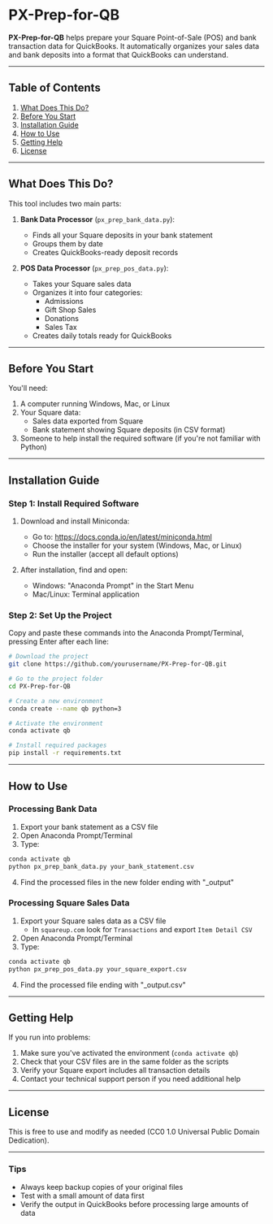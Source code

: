# PX-Prep-for-QB

**PX-Prep-for-QB** helps prepare your Square Point-of-Sale (POS) and bank transaction data for QuickBooks. It automatically organizes your sales data and bank deposits into a format that QuickBooks can understand.

---

## Table of Contents

1. [What Does This Do?](#what-does-this-do)
2. [Before You Start](#before-you-start)
3. [Installation Guide](#installation-guide)
4. [How to Use](#how-to-use)
5. [Getting Help](#getting-help)
6. [License](#license)

---

## What Does This Do?

This tool includes two main parts:

1. **Bank Data Processor** (`px_prep_bank_data.py`): 
   - Finds all your Square deposits in your bank statement
   - Groups them by date
   - Creates QuickBooks-ready deposit records

2. **POS Data Processor** (`px_prep_pos_data.py`):
   - Takes your Square sales data
   - Organizes it into four categories:
     * Admissions
     * Gift Shop Sales
     * Donations
     * Sales Tax
   - Creates daily totals ready for QuickBooks

---

## Before You Start

You'll need:  

1. A computer running Windows, Mac, or Linux  
2. Your Square data:  
 	* Sales data exported from Square  
	* Bank statement showing Square deposits (in CSV format)  
3. Someone to help install the required software (if you're not familiar with Python)

---

## Installation Guide

### Step 1: Install Required Software

1. Download and install Miniconda:
   - Go to: https://docs.conda.io/en/latest/miniconda.html
   - Choose the installer for your system (Windows, Mac, or Linux)
   - Run the installer (accept all default options)

2. After installation, find and open:
   - Windows: "Anaconda Prompt" in the Start Menu
   - Mac/Linux: Terminal application

### Step 2: Set Up the Project

Copy and paste these commands into the Anaconda Prompt/Terminal, pressing Enter after each line:

```bash
# Download the project
git clone https://github.com/yourusername/PX-Prep-for-QB.git

# Go to the project folder
cd PX-Prep-for-QB

# Create a new environment
conda create --name qb python=3

# Activate the environment
conda activate qb

# Install required packages
pip install -r requirements.txt
```

---

## How to Use

### Processing Bank Data

1. Export your bank statement as a CSV file
2. Open Anaconda Prompt/Terminal
3. Type:
```bash
conda activate qb
python px_prep_bank_data.py your_bank_statement.csv
```
4. Find the processed files in the new folder ending with "_output"

### Processing Square Sales Data

1. Export your Square sales data as a CSV file
   * In `squareup.com` look for `Transactions` and export `Item Detail CSV`
2. Open Anaconda Prompt/Terminal
3. Type:
```bash
conda activate qb
python px_prep_pos_data.py your_square_export.csv
```
4. Find the processed file ending with "_output.csv"

---

## Getting Help

If you run into problems:  

1. Make sure you've activated the environment (`conda activate qb`)
2. Check that your CSV files are in the same folder as the scripts
3. Verify your Square export includes all transaction details
4. Contact your technical support person if you need additional help

---

## License

This is free to use and modify as needed (CC0 1.0 Universal Public Domain Dedication).

---

### Tips
- Always keep backup copies of your original files
- Test with a small amount of data first
- Verify the output in QuickBooks before processing large amounts of data